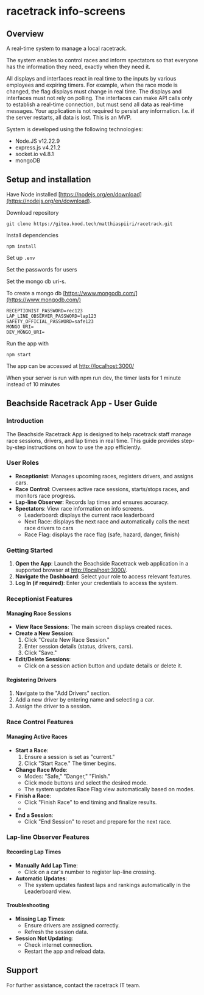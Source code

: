 # racetrack info-screens

## Overview

A real-time system to manage a local racetrack.

The system enables to control races and inform spectators so that everyone has the information they need, exactly when they need it.

All displays and interfaces react in real time to the inputs by various employees and expiring timers. For example, when the race mode is changed, the flag displays must change in real time. The displays and interfaces must not rely on polling. The interfaces can make API calls only to establish a real-time connection, but must send all data as real-time messages.
Your application is not required to persist any information. I.e. if the server restarts, all data is lost. This is an MVP.

System is developed using the following technologies:

- Node.JS v12.22.9
- express.js v4.21.2
- socket.io v4.8.1
- mongoDB

## Setup and installation

Have Node installed [https://nodejs.org/en/download](https://nodejs.org/en/download).

Download repository

```shell
git clone https://gitea.kood.tech/matthiaspiiri/racetrack.git
```

Install dependencies

```shell
npm install
```

Set up `.env`

Set the passwords for users

Set the mongo db uri-s.

To create a mongo db [https://www.mongodb.com/](https://www.mongodb.com/)

```RECEPTIONIST_PASSWORD=rec123
RECEPTIONIST_PASSWORD=rec123
LAP_LINE_OBSERVER_PASSWORD=lap123
SAFETY_OFFICIAL_PASSWORD=safe123
MONGO_URI=
DEV_MONGO_URI=
```

Run the app with

```shell
npm start
```

The app can be accessed at
[http://localhost:3000/](http://localhost:3000/)

When your server is run with npm run dev, the timer lasts for 1 minute instead of 10 minutes


## Beachside Racetrack App - User Guide

### Introduction

The Beachside Racetrack App is designed to help racetrack staff manage race sessions, drivers, and lap times in real time. This guide provides step-by-step instructions on how to use the app efficiently.

### User Roles

* **Receptionist**: Manages upcoming races, registers drivers, and assigns cars.
* **Race Control**: Oversees active race sessions, starts/stops races, and monitors race progress.
* **Lap-line Observer**: Records lap times and ensures accuracy.
* **Spectators**: View race information on info screens.
  * Leaderboard: displays the current race leaderboard
  * Next Race: displays the next race and automatically calls the next race drivers to cars
  * Race Flag: displays the race flag (safe, hazard, danger, finish)

### Getting Started

1. **Open the App**: Launch the Beachside Racetrack web application in a supported browser at [http://localhost:3000/](http://localhost:3000/).
2. **Navigate the Dashboard**: Select your role to access relevant features.
3. **Log In (if required)**: Enter your credentials to access the system.

### Receptionist Features

#### Managing Race Sessions

* **View Race Sessions**: The main screen displays created races.
* **Create a New Session**:
  1. Click "Create New Race Session."
  2. Enter session details (status, drivers, cars).
  3. Click "Save."
* **Edit/Delete Sessions**:
  * Click on a session action button and update details or delete it.

#### Registering Drivers

1. Navigate to the "Add Drivers" section.
2. Add a new driver by entering name and selecting a car.
3. Assign the driver to a session.

### Race Control Features

#### Managing Active Races

* **Start a Race**:
  1. Ensure a session is set as "current."
  2. Click "Start Race." The timer begins.
* **Change Race Mode**:
  * Modes: "Safe," "Danger," "Finish."
  * Click mode buttons and select the desired mode.
  * The system updates Race Flag view automatically based on modes.
* **Finish a Race**:
  * Click "Finish Race" to end timing and finalize results.
  * 
* **End a Session**:
  * Click "End Session" to reset and prepare for the next race.

### Lap-line Observer Features

#### Recording Lap Times

* **Manually Add Lap Time**:
  * Click on a car's number to register lap-line crossing.
* **Automatic Updates**:
  * The system updates fastest laps and rankings automatically in the Leaderboard view.

#### Troubleshooting

* **Missing Lap Times**:
  * Ensure drivers are assigned correctly.
  * Refresh the session data.
* **Session Not Updating**:
  * Check internet connection.
  * Restart the app and reload data.

## Support

For further assistance, contact the racetrack IT team.
